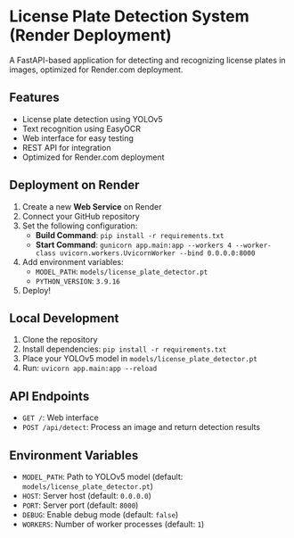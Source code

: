 # License Plate Detection System (Render Deployment)

A FastAPI-based application for detecting and recognizing license plates in images, optimized for Render.com deployment.

## Features

- License plate detection using YOLOv5
- Text recognition using EasyOCR
- Web interface for easy testing
- REST API for integration
- Optimized for Render.com deployment

## Deployment on Render

1. Create a new **Web Service** on Render
2. Connect your GitHub repository
3. Set the following configuration:
   - **Build Command**: `pip install -r requirements.txt`
   - **Start Command**: `gunicorn app.main:app --workers 4 --worker-class uvicorn.workers.UvicornWorker --bind 0.0.0.0:8000`
4. Add environment variables:
   - `MODEL_PATH`: `models/license_plate_detector.pt`
   - `PYTHON_VERSION`: `3.9.16`
5. Deploy!

## Local Development

1. Clone the repository
2. Install dependencies: `pip install -r requirements.txt`
3. Place your YOLOv5 model in `models/license_plate_detector.pt`
4. Run: `uvicorn app.main:app --reload`

## API Endpoints

- `GET /`: Web interface
- `POST /api/detect`: Process an image and return detection results

## Environment Variables

- `MODEL_PATH`: Path to YOLOv5 model (default: `models/license_plate_detector.pt`)
- `HOST`: Server host (default: `0.0.0.0`)
- `PORT`: Server port (default: `8000`)
- `DEBUG`: Enable debug mode (default: `false`)
- `WORKERS`: Number of worker processes (default: `1`)